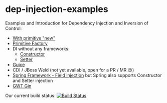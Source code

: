 dep-injection-examples
======================

Examples and Introduction for Dependency Injection and Inversion of Control:
- [With primitive "new"](https://github.com/lofidewanto/dep-injection-examples/tree/master/di-primitive-new)
- [Primitive Factory](https://github.com/lofidewanto/dep-injection-examples/tree/master/di-primitive-factory)
- DI without any frameworks:
  - [Constructor](https://github.com/lofidewanto/dep-injection-examples/tree/master/di-inject-constructor)
  - [Setter](https://github.com/lofidewanto/dep-injection-examples/tree/master/di-inject-setter)
- [Guice](https://github.com/lofidewanto/dep-injection-examples/tree/master/di-inject-constructor-guice)
- CDI / JBoss Weld (not yet available, open for a PR / MR 😉)
- [Spring Framework - Field injection](https://github.com/lofidewanto/dep-injection-examples/tree/master/di-inject-field-spring) but Spring also supports Constructor and Setter injection
- [GWT Gin](https://github.com/lofidewanto/dep-injection-examples/tree/master/di-inject-constructor-gwt-gin)

Our current build status: [![Build Status](https://travis-ci.org/lofidewanto/dep-injection-examples.svg?branch=master)](https://travis-ci.org/lofidewanto/dep-injection-examples)
